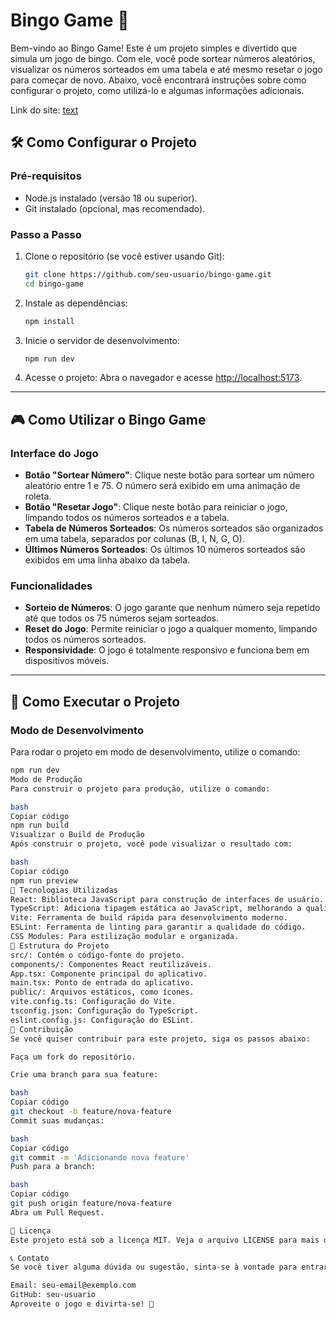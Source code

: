 # Bingo Game 🎲

Bem-vindo ao Bingo Game! Este é um projeto simples e divertido que simula um jogo de bingo. Com ele, você pode sortear números aleatórios, visualizar os números sorteados em uma tabela e até mesmo resetar o jogo para começar de novo. Abaixo, você encontrará instruções sobre como configurar o projeto, como utilizá-lo e algumas informações adicionais.

Link do site: [text](https://bingo-game-ten.vercel.app/)

## 🛠️ Como Configurar o Projeto

### Pré-requisitos

- Node.js instalado (versão 18 ou superior).
- Git instalado (opcional, mas recomendado).

### Passo a Passo

1. Clone o repositório (se você estiver usando Git):

    ```bash
    git clone https://github.com/seu-usuario/bingo-game.git
    cd bingo-game
    ```

2. Instale as dependências:

    ```bash
    npm install
    ```

3. Inicie o servidor de desenvolvimento:

    ```bash
    npm run dev
    ```

4. Acesse o projeto: Abra o navegador e acesse [http://localhost:5173](http://localhost:5173).

---

## 🎮 Como Utilizar o Bingo Game

### Interface do Jogo

- **Botão "Sortear Número"**: Clique neste botão para sortear um número aleatório entre 1 e 75. O número será exibido em uma animação de roleta.
- **Botão "Resetar Jogo"**: Clique neste botão para reiniciar o jogo, limpando todos os números sorteados e a tabela.
- **Tabela de Números Sorteados**: Os números sorteados são organizados em uma tabela, separados por colunas (B, I, N, G, O).
- **Últimos Números Sorteados**: Os últimos 10 números sorteados são exibidos em uma linha abaixo da tabela.

### Funcionalidades

- **Sorteio de Números**: O jogo garante que nenhum número seja repetido até que todos os 75 números sejam sorteados.
- **Reset do Jogo**: Permite reiniciar o jogo a qualquer momento, limpando todos os números sorteados.
- **Responsividade**: O jogo é totalmente responsivo e funciona bem em dispositivos móveis.

---

## 🚀 Como Executar o Projeto

### Modo de Desenvolvimento

Para rodar o projeto em modo de desenvolvimento, utilize o comando:

```bash
npm run dev
Modo de Produção
Para construir o projeto para produção, utilize o comando:

bash
Copiar código
npm run build
Visualizar o Build de Produção
Após construir o projeto, você pode visualizar o resultado com:

bash
Copiar código
npm run preview
🧰 Tecnologias Utilizadas
React: Biblioteca JavaScript para construção de interfaces de usuário.
TypeScript: Adiciona tipagem estática ao JavaScript, melhorando a qualidade do código.
Vite: Ferramenta de build rápida para desenvolvimento moderno.
ESLint: Ferramenta de linting para garantir a qualidade do código.
CSS Modules: Para estilização modular e organizada.
📂 Estrutura do Projeto
src/: Contém o código-fonte do projeto.
components/: Componentes React reutilizáveis.
App.tsx: Componente principal do aplicativo.
main.tsx: Ponto de entrada do aplicativo.
public/: Arquivos estáticos, como ícones.
vite.config.ts: Configuração do Vite.
tsconfig.json: Configuração do TypeScript.
eslint.config.js: Configuração do ESLint.
🤝 Contribuição
Se você quiser contribuir para este projeto, siga os passos abaixo:

Faça um fork do repositório.

Crie uma branch para sua feature:

bash
Copiar código
git checkout -b feature/nova-feature
Commit suas mudanças:

bash
Copiar código
git commit -m 'Adicionando nova feature'
Push para a branch:

bash
Copiar código
git push origin feature/nova-feature
Abra um Pull Request.

📄 Licença
Este projeto está sob a licença MIT. Veja o arquivo LICENSE para mais detalhes.

📞 Contato
Se você tiver alguma dúvida ou sugestão, sinta-se à vontade para entrar em contato:

Email: seu-email@exemplo.com
GitHub: seu-usuario
Aproveite o jogo e divirta-se! 🎉